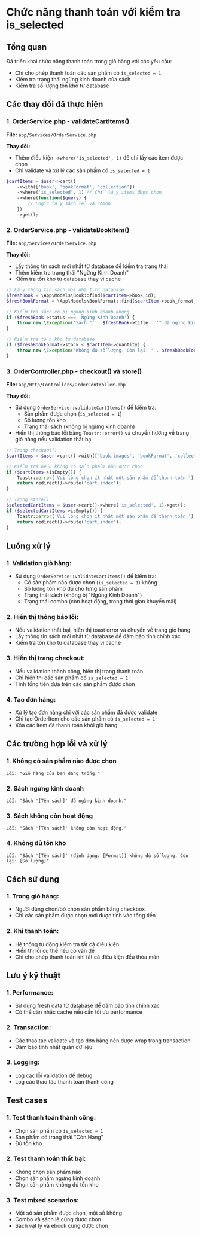# Chức năng thanh toán với kiểm tra is_selected

## Tổng quan
Đã triển khai chức năng thanh toán trong giỏ hàng với các yêu cầu:
- Chỉ cho phép thanh toán các sản phẩm có `is_selected = 1`
- Kiểm tra trạng thái ngừng kinh doanh của sách
- Kiểm tra số lượng tồn kho từ database

## Các thay đổi đã thực hiện

### 1. OrderService.php - validateCartItems()
**File:** `app/Services/OrderService.php`

**Thay đổi:**
- Thêm điều kiện `->where('is_selected', 1)` để chỉ lấy các item được chọn
- Chỉ validate và xử lý các sản phẩm có `is_selected = 1`

```php
$cartItems = $user->cart()
    ->with(['book', 'bookFormat', 'collection'])
    ->where('is_selected', 1) // Chỉ lấy items được chọn
    ->where(function($query) {
        // Logic lấy sách lẻ và combo
    })
    ->get();
```

### 2. OrderService.php - validateBookItem()
**File:** `app/Services/OrderService.php`

**Thay đổi:**
- Lấy thông tin sách mới nhất từ database để kiểm tra trạng thái
- Thêm kiểm tra trạng thái "Ngừng Kinh Doanh"
- Kiểm tra tồn kho từ database thay vì cache

```php
// Lấy thông tin sách mới nhất từ database
$freshBook = \App\Models\Book::find($cartItem->book_id);
$freshBookFormat = \App\Models\BookFormat::find($cartItem->book_format_id);

// Kiểm tra sách có bị ngừng kinh doanh không
if ($freshBook->status === 'Ngừng Kinh Doanh') {
    throw new \Exception('Sách "' . $freshBook->title . '" đã ngừng kinh doanh.');
}

// Kiểm tra tồn kho từ database
if ($freshBookFormat->stock < $cartItem->quantity) {
    throw new \Exception('Không đủ số lượng. Còn lại: ' . $freshBookFormat->stock);
}
```

### 3. OrderController.php - checkout() và store()
**File:** `app/Http/Controllers/OrderController.php`

**Thay đổi:**
- Sử dụng `OrderService::validateCartItems()` để kiểm tra:
  - Sản phẩm được chọn (`is_selected = 1`)
  - Số lượng tồn kho
  - Trạng thái sách (không bị ngừng kinh doanh)
- Hiển thị thông báo lỗi bằng `Toastr::error()` và chuyển hướng về trang giỏ hàng nếu validation thất bại

```php
// Trong checkout()
$cartItems = $user->cart()->with(['book.images', 'bookFormat', 'collection.books'])->where('is_selected', 1)->get();

// Kiểm tra nếu không có sản phẩm nào được chọn
if ($cartItems->isEmpty()) {
    Toastr::error('Vui lòng chọn ít nhất một sản phẩm để thanh toán.');
    return redirect()->route('cart.index');
}

// Trong store()
$selectedCartItems = $user->cart()->where('is_selected', 1)->get();
if ($selectedCartItems->isEmpty()) {
    Toastr::error('Vui lòng chọn ít nhất một sản phẩm để thanh toán.');
    return redirect()->route('cart.index');
}
```

## Luồng xử lý

### 1. Validation giỏ hàng:
- Sử dụng `OrderService::validateCartItems()` để kiểm tra:
  - Có sản phẩm nào được chọn (`is_selected = 1`) không
  - Số lượng tồn kho đủ cho từng sản phẩm
  - Trạng thái sách (không bị "Ngừng Kinh Doanh")
  - Trạng thái combo (còn hoạt động, trong thời gian khuyến mãi)

### 2. Hiển thị thông báo lỗi:
- Nếu validation thất bại, hiển thị toast error và chuyển về trang giỏ hàng
- Lấy thông tin sách mới nhất từ database để đảm bảo tính chính xác
- Kiểm tra tồn kho từ database thay vì cache

### 3. Hiển thị trang checkout:
- Nếu validation thành công, hiển thị trang thanh toán
- Chỉ hiển thị các sản phẩm có `is_selected = 1`
- Tính tổng tiền dựa trên các sản phẩm được chọn

### 4. Tạo đơn hàng:
- Xử lý tạo đơn hàng chỉ với các sản phẩm đã được validate
- Chỉ tạo OrderItem cho các sản phẩm có `is_selected = 1`
- Xóa các item đã thanh toán khỏi giỏ hàng

## Các trường hợp lỗi và xử lý

### 1. Không có sản phẩm nào được chọn
```
Lỗi: "Giỏ hàng của bạn đang trống."
```

### 2. Sách ngừng kinh doanh
```
Lỗi: "Sách '[Tên sách]' đã ngừng kinh doanh."
```

### 3. Sách không còn hoạt động
```
Lỗi: "Sách '[Tên sách]' không còn hoạt động."
```

### 4. Không đủ tồn kho
```
Lỗi: "Sách '[Tên sách]' (định dạng: [Format]) không đủ số lượng. Còn lại: [Số lượng]"
```

## Cách sử dụng

### 1. Trong giỏ hàng:
- Người dùng chọn/bỏ chọn sản phẩm bằng checkbox
- Chỉ các sản phẩm được chọn mới được tính vào tổng tiền

### 2. Khi thanh toán:
- Hệ thống tự động kiểm tra tất cả điều kiện
- Hiển thị lỗi cụ thể nếu có vấn đề
- Chỉ cho phép thanh toán khi tất cả điều kiện đều thỏa mãn

## Lưu ý kỹ thuật

### 1. Performance:
- Sử dụng fresh data từ database để đảm bảo tính chính xác
- Có thể cân nhắc cache nếu cần tối ưu performance

### 2. Transaction:
- Các thao tác validate và tạo đơn hàng nên được wrap trong transaction
- Đảm bảo tính nhất quán dữ liệu

### 3. Logging:
- Log các lỗi validation để debug
- Log các thao tác thanh toán thành công

## Test cases

### 1. Test thanh toán thành công:
- Chọn sản phẩm có `is_selected = 1`
- Sản phẩm có trạng thái "Còn Hàng"
- Đủ tồn kho

### 2. Test thanh toán thất bại:
- Không chọn sản phẩm nào
- Chọn sản phẩm ngừng kinh doanh
- Chọn sản phẩm không đủ tồn kho

### 3. Test mixed scenarios:
- Một số sản phẩm được chọn, một số không
- Combo và sách lẻ cùng được chọn
- Sách vật lý và ebook cùng được chọn